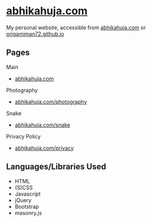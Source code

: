 # [abhikahuja.com](abhikahuja.com)
My personal website, accessible from [abhikahuja.com](abhikahuja.com) or [origamiman72.github.io](origamiman72.github.io)

## Pages
Main
* [abhikahuja.com](abhikahuja.com)

Photography
* [abhikahuja.com/photography](abhikahuja.com/photography)

Snake
* [abhikahuja.com/snake](abhikahuja.com/snake)

Privacy Policy
* [abhikahuja.com/privacy](abhikahuja.com/privacy)

## Languages/Libraries Used

* HTML
* (S)CSS
* Javascript
* jQuery
* Bootstrap
* masonry.js
